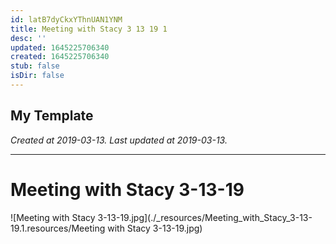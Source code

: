 ```yaml
---
id: latB7dyCkxYThnUAN1YNM
title: Meeting with Stacy 3 13 19 1
desc: ''
updated: 1645225706340
created: 1645225706340
stub: false
isDir: false
---
```

My Template
---

_Created at 2019-03-13._
_Last updated at 2019-03-13._




---

# Meeting with Stacy 3-13-19


![Meeting with Stacy 3-13-19.jpg](./_resources/Meeting_with_Stacy_3-13-19.1.resources/Meeting with Stacy 3-13-19.jpg)


